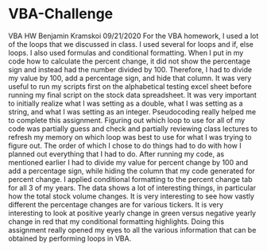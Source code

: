 # VBA-Challenge
VBA HW
Benjamin Kramskoi
09/21/2020
	For the VBA homework, I used a lot of the loops that we discussed in class. I used several for loops and if, else loops. I also used formulas and conditional formatting. When I put in my code how to calculate the percent change, it did not show the percentage sign and instead had the number divided by 100. Therefore, I had to divide my value by 100, add a percentage sign, and hide that column.
	It was very useful to run my scripts first on the alphabetical testing excel sheet before running my final script on the stock data spreadsheet. It was very important to initially realize what I was setting as a double, what I was setting as a string, and what I was setting as an integer. Pseudocoding really helped me to complete this assignment.
	Figuring out which loop to use for all of my code was partially guess and check and partially reviewing class lectures to refresh my memory on which loop was best to use for what I was trying to figure out. The order of which I chose to do things had to do with how I planned out everything that I had to do. 
	After running my code, as mentioned earlier I had to divide my value for percent change by 100 and add a percentage sign, while hiding the column that my code generated for percent change. I applied conditional formatting to the percent change tab for all 3 of my years. The data shows a lot of interesting things, in particular how the total stock volume changes. It is very interesting to see how vastly different the percentage changes are for various tickers. It is very interesting to look at positive yearly change in green versus negative yearly change in red that my conditional formatting highlights. Doing this assignment really opened my eyes to all the various information that can be obtained by performing loops in VBA.
